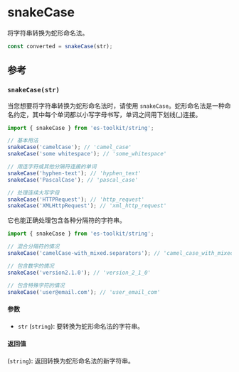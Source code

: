# snakeCase

将字符串转换为蛇形命名法。

```typescript
const converted = snakeCase(str);
```

## 参考

### `snakeCase(str)`

当您想要将字符串转换为蛇形命名法时，请使用 `snakeCase`。蛇形命名法是一种命名约定，其中每个单词都以小写字母书写，单词之间用下划线(_)连接。

```typescript
import { snakeCase } from 'es-toolkit/string';

// 基本用法
snakeCase('camelCase'); // 'camel_case'
snakeCase('some whitespace'); // 'some_whitespace'

// 用连字符或其他分隔符连接的单词
snakeCase('hyphen-text'); // 'hyphen_text'
snakeCase('PascalCase'); // 'pascal_case'

// 处理连续大写字母
snakeCase('HTTPRequest'); // 'http_request'
snakeCase('XMLHttpRequest'); // 'xml_http_request'
```

它也能正确处理包含各种分隔符的字符串。

```typescript
import { snakeCase } from 'es-toolkit/string';

// 混合分隔符的情况
snakeCase('camelCase-with_mixed.separators'); // 'camel_case_with_mixed_separators'

// 包含数字的情况
snakeCase('version2.1.0'); // 'version_2_1_0'

// 包含特殊字符的情况
snakeCase('user@email.com'); // 'user_email_com'
```

#### 参数

- `str` (`string`): 要转换为蛇形命名法的字符串。

#### 返回值

(`string`): 返回转换为蛇形命名法的新字符串。
